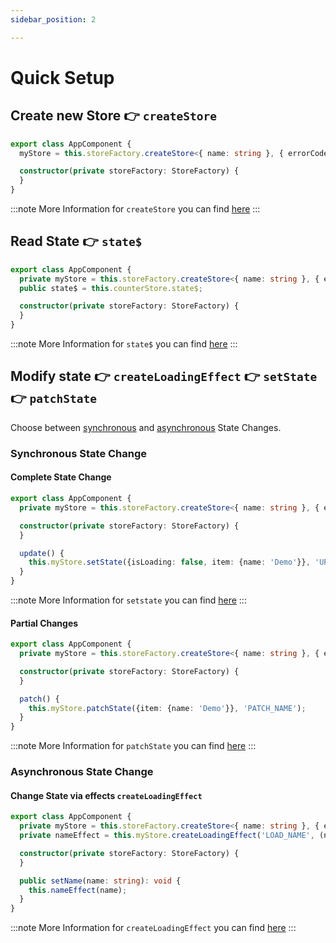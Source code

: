 ```yaml
---
sidebar_position: 2

---
```


# Quick Setup

## Create new Store 👉 `createStore`

```ts title="app.component.ts"
export class AppComponent {
  myStore = this.storeFactory.createStore<{ name: string }, { errorCode: number }>('myStore');

  constructor(private storeFactory: StoreFactory) {
  }
}
```

:::note
More Information for `createStore` you can find [here](/docs/api/store-factory#createStore)
:::

## Read State 👉 `state$`

```ts title="app.component.ts"
export class AppComponent {
  private myStore = this.storeFactory.createStore<{ name: string }, { errorCode: number }>('myStore');
  public state$ = this.counterStore.state$;

  constructor(private storeFactory: StoreFactory) {
  }
}
```

:::note
More Information for `state$` you can find [here](/docs/api/store#state$)
:::

## Modify state 👉 `createLoadingEffect`  👉 `setState` 👉 `patchState`

Choose between [synchronous](#synchronous-state-change) and [asynchronous](#asynchronous-state-change) State Changes.

### Synchronous State Change

#### Complete State Change

```ts title="app.component.ts"
export class AppComponent {
  private myStore = this.storeFactory.createStore<{ name: string }, { errorCode: number }>('myStore');

  constructor(private storeFactory: StoreFactory) {
  }

  update() {
    this.myStore.setState({isLoading: false, item: {name: 'Demo'}}, 'UPDATE_NAME');
  }
}
```
:::note More
Information for `setstate` you can find [here](docs/api/store#setstate)
:::

#### Partial Changes

```ts title="app.component.ts"
export class AppComponent {
  private myStore = this.storeFactory.createStore<{ name: string }, { errorCode: number }>('myStore');

  constructor(private storeFactory: StoreFactory) {
  }

  patch() {
    this.myStore.patchState({item: {name: 'Demo'}}, 'PATCH_NAME');
  }
}
```

:::note More
Information for `patchState` you can find [here](docs/api/store#patchState)
:::


### Asynchronous State Change

#### Change State via effects `createLoadingEffect`

```ts title="app.component.ts"
export class AppComponent {
  private myStore = this.storeFactory.createStore<{ name: string }, { errorCode: number }>('myStore');
  private nameEffect = this.myStore.createLoadingEffect('LOAD_NAME', (name: string) => of({name: name}));

  constructor(private storeFactory: StoreFactory) {
  }

  public setName(name: string): void {
    this.nameEffect(name);
  }
}
```

:::note More
Information for `createLoadingEffect` you can find [here](/docs/api/store#createLoadingEffect)
:::
